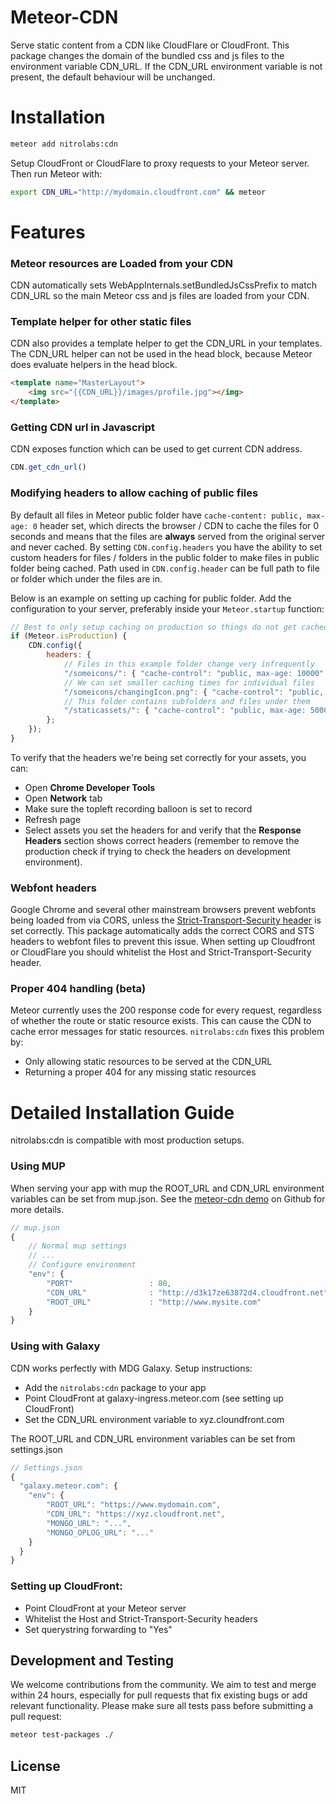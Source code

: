 Meteor-CDN
===========

Serve static content from a CDN like CloudFlare or CloudFront. This package changes the domain of the bundled css and js files to the environment variable CDN_URL. If the CDN_URL environment variable is not present, the default behaviour will be unchanged.

Installation
===============
```sh
meteor add nitrolabs:cdn
```

Setup CloudFront or CloudFlare to proxy requests to your Meteor server. Then run Meteor with:
```sh
export CDN_URL="http://mydomain.cloudfront.com" && meteor
```

Features
========

### Meteor resources are Loaded from your CDN
CDN automatically sets WebAppInternals.setBundledJsCssPrefix to match CDN_URL so the main Meteor css and js files are loaded from your CDN.

### Template helper for other static files
CDN also provides a template helper to get the CDN_URL in your templates.
The CDN_URL helper can not be used in the head block, because Meteor does
evaluate helpers in the head block.

```html
<template name="MasterLayout">
	<img src="{{CDN_URL}}/images/profile.jpg"></img>
</template>
```

### Getting CDN url in Javascript
CDN exposes function which can be used to get current CDN address.

```javascript
CDN.get_cdn_url()
```
### Modifying headers to allow caching of public files
By default all files in Meteor public folder have `cache-content: public, max-age: 0` header set, which directs the browser / CDN to cache the files for 0 seconds and means that the files are **always** served from the original server and never cached. By setting `CDN.config.headers` you have the ability to set custom headers for files / folders in the public folder to make files in public folder being cached. Path used in `CDN.config.header` can be full path to file or folder which under the files are in.

Below is an example on setting up caching for public folder. Add the configuration to your server, preferably inside your `Meteor.startup` function:

```javascript
// Best to only setup caching on production so things do not get cached on development
if (Meteor.isProduction) {
    CDN.config({
        headers: {
            // Files in this example folder change very infrequently
            "/someicons/": { "cache-control": "public, max-age: 10000" },
            // We can set smaller caching times for individual files
            "/someicons/changingIcon.png": { "cache-control": "public, max-age: 100" },
            // This folder contains subfolders and files under them
            "/staticassets/": { "cache-control": "public, max-age: 5000" },
        };
    });
}
```

To verify that the headers we're being set correctly for your assets, you can:
- Open **Chrome Developer Tools**
- Open **Network** tab
- Make sure the topleft recording balloon is set to record
- Refresh page
- Select assets you set the headers for and verify that the **Response Headers** section shows correct headers (remember to remove the production check if trying to check the headers on development environment).

### Webfont headers
Google Chrome and several other mainstream browsers prevent webfonts being loaded from via CORS, unless the [Strict-Transport-Security  header](https://developer.mozilla.org/en-US/docs/Web/Security/HTTP_strict_transport_security) is set correctly. This package automatically adds the correct CORS and STS headers to webfont files to prevent this issue. When setting up Cloudfront or CloudFlare you should whitelist the Host and Strict-Transport-Security header.

### Proper 404 handling (beta)
Meteor currently uses the 200 response code for every request, regardless of whether the route or static resource exists. This can cause the CDN to cache error messages for static resources. `nitrolabs:cdn` fixes this problem by:
* Only allowing static resources to be served at the CDN_URL
* Returning a proper 404 for any missing static resources

Detailed Installation Guide
===========================
nitrolabs:cdn is compatible with most production setups.

### Using MUP
When serving your app with mup the ROOT_URL and CDN_URL environment variables can be set from mup.json. See the [meteor-cdn demo](https://github.com/NitroLabs/meteor-cdn-demo/) on Github for more details.

```js
// mup.json
{
    // Normal mup settings
    // ...
    // Configure environment
    "env": {
        "PORT"                 : 80,
        "CDN_URL"              : "http://d3k17ze63872d4.cloudfront.net",
        "ROOT_URL"             : "http://www.mysite.com"
    }
}
  ```

### Using with Galaxy
CDN works perfectly with MDG Galaxy. Setup instructions:
* Add the `nitrolabs:cdn` package to your app
* Point CloudFront at galaxy-ingress.meteor.com (see setting up CloudFront)
* Set the CDN_URL environment variable to xyz.cloundfront.com

The ROOT_URL and CDN_URL environment variables can be set from settings.json
```javascript
// Settings.json
{
  "galaxy.meteor.com": {
    "env": {
        "ROOT_URL": "https://www.mydomain.com",
        "CDN_URL": "https://xyz.cloudfront.net",
        "MONGO_URL": "...",
        "MONGO_OPLOG_URL": "..."
    }
  }
}
```
### Setting up CloudFront:
* Point CloudFront at your Meteor server
* Whitelist the Host and Strict-Transport-Security headers
* Set querystring forwarding to "Yes"

Development and Testing
-----------------------
We welcome contributions from the community. We aim to test and merge within 24 hours, 
especially for pull requests that fix existing bugs or add relevant functionality. 
Please make sure all tests pass before submitting a pull request:
```sh
meteor test-packages ./
```


License
------

MIT
